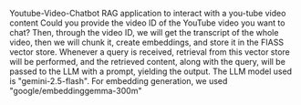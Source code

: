 Youtube-Video-Chatbot
RAG application to interact with a you-tube video content Could you provide the video ID of the YouTube video you want to chat? Then, through the video ID, we will get the transcript of the whole video, then we will chunk it, create embeddings, and store it in the FIASS vector store. Whenever a query is received, retrieval from this vector store will be performed, and the retrieved content, along with the query, will be passed to the LLM with a prompt, yielding the output. The LLM model used is "gemini-2.5-flash". For embedding generation, we used "google/embeddinggemma-300m"
